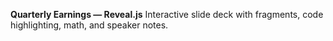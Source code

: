 **Quarterly Earnings — Reveal.js**
Interactive slide deck with fragments, code highlighting, math, and speaker notes.
